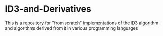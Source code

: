 # ID3-and-Derivatives
This is a repository for "from scratch" implementations of the ID3 algorithm and algorithms derived from it in various programming languages
